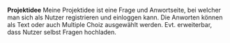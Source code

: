 **Projektidee**
Meine Projektidee ist eine Frage und Anwortseite, bei welcher man sich als Nutzer registrieren und einloggen kann. 
Die Anworten können als Text oder auch Multiple Choiz ausgewählt werden. Evt. erweiterbar, dass
Nutzer selbst Fragen hochladen. 